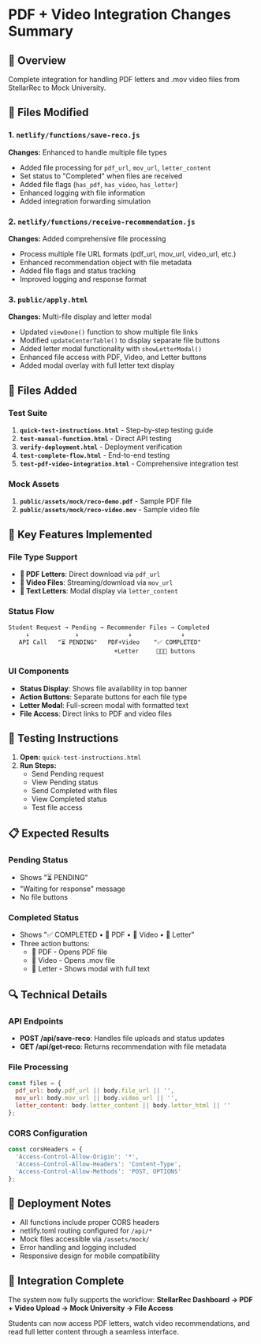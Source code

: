 # PDF + Video Integration Changes Summary

## 🎯 Overview
Complete integration for handling PDF letters and .mov video files from StellarRec to Mock University.

## 📁 Files Modified

### 1. `netlify/functions/save-reco.js`
**Changes:** Enhanced to handle multiple file types
- Added file processing for `pdf_url`, `mov_url`, `letter_content`
- Set status to "Completed" when files are received
- Added file flags (`has_pdf`, `has_video`, `has_letter`)
- Enhanced logging with file information
- Added integration forwarding simulation

### 2. `netlify/functions/receive-recommendation.js`
**Changes:** Added comprehensive file processing
- Process multiple file URL formats (pdf_url, mov_url, video_url, etc.)
- Enhanced recommendation object with file metadata
- Added file flags and status tracking
- Improved logging and response format

### 3. `public/apply.html`
**Changes:** Multi-file display and letter modal
- Updated `viewDone()` function to show multiple file links
- Modified `updateCenterTable()` to display separate file buttons
- Added letter modal functionality with `showLetterModal()`
- Enhanced file access with PDF, Video, and Letter buttons
- Added modal overlay with full letter text display

## 📁 Files Added

### Test Suite
1. **`quick-test-instructions.html`** - Step-by-step testing guide
2. **`test-manual-function.html`** - Direct API testing
3. **`verify-deployment.html`** - Deployment verification
4. **`test-complete-flow.html`** - End-to-end testing
5. **`test-pdf-video-integration.html`** - Comprehensive integration test

### Mock Assets
1. **`public/assets/mock/reco-demo.pdf`** - Sample PDF file
2. **`public/assets/mock/reco-video.mov`** - Sample video file

## 🔧 Key Features Implemented

### File Type Support
- **📄 PDF Letters**: Direct download via `pdf_url`
- **🎥 Video Files**: Streaming/download via `mov_url`
- **📝 Text Letters**: Modal display via `letter_content`

### Status Flow
```
Student Request → Pending → Recommender Files → Completed
     ↓             ↓              ↓              ↓
   API Call   "⏳ PENDING"   PDF+Video    "✅ COMPLETED"
                              +Letter     📄🎥📝 buttons
```

### UI Components
- **Status Display**: Shows file availability in top banner
- **Action Buttons**: Separate buttons for each file type
- **Letter Modal**: Full-screen modal with formatted text
- **File Access**: Direct links to PDF and video files

## 🧪 Testing Instructions

1. **Open:** `quick-test-instructions.html`
2. **Run Steps:**
   - Send Pending request
   - View Pending status
   - Send Completed with files
   - View Completed status
   - Test file access

## 📋 Expected Results

### Pending Status
- Shows "⏳ PENDING"
- "Waiting for response" message
- No file buttons

### Completed Status
- Shows "✅ COMPLETED • 📄 PDF • 🎥 Video • 📝 Letter"
- Three action buttons:
  - 📄 PDF - Opens PDF file
  - 🎥 Video - Opens .mov file
  - 📝 Letter - Shows modal with full text

## 🔍 Technical Details

### API Endpoints
- **POST /api/save-reco**: Handles file uploads and status updates
- **GET /api/get-reco**: Returns recommendation with file metadata

### File Processing
```javascript
const files = {
  pdf_url: body.pdf_url || body.file_url || '',
  mov_url: body.mov_url || body.video_url || '',
  letter_content: body.letter_content || body.letter_html || ''
};
```

### CORS Configuration
```javascript
const corsHeaders = {
  'Access-Control-Allow-Origin': '*',
  'Access-Control-Allow-Headers': 'Content-Type',
  'Access-Control-Allow-Methods': 'POST, OPTIONS'
};
```

## 🚀 Deployment Notes

- All functions include proper CORS headers
- netlify.toml routing configured for `/api/*`
- Mock files accessible via `/assets/mock/`
- Error handling and logging included
- Responsive design for mobile compatibility

## 🎯 Integration Complete

The system now fully supports the workflow:
**StellarRec Dashboard → PDF + Video Upload → Mock University → File Access**

Students can now access PDF letters, watch video recommendations, and read full letter content through a seamless interface.
